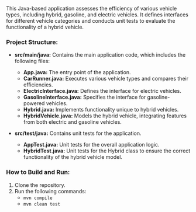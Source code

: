 This Java-based application assesses the efficiency of various vehicle types, including hybrid, gasoline, and electric vehicles. It defines interfaces for different vehicle categories and conducts unit tests to evaluate the functionality of a hybrid vehicle.

### Project Structure:

- **src/main/java:** Contains the main application code, which includes the following files:
  - **App.java:** The entry point of the application.
  - **CarRunner.java:** Executes various vehicle types and compares their efficiencies.
  - **ElectricInterface.java:** Defines the interface for electric vehicles.
  - **GasolineInterface.java:** Specifies the interface for gasoline-powered vehicles.
  - **Hybrid.java:** Implements functionality unique to hybrid vehicles.
  - **HybridVehicle.java:** Models the hybrid vehicle, integrating features from both electric and gasoline vehicles.
  
- **src/test/java:** Contains unit tests for the application.
  - **AppTest.java:** Unit tests for the overall application logic.
  - **HybridTest.java:** Unit tests for the Hybrid class to ensure the correct functionality of the hybrid vehicle model.

### How to Build and Run:

1. Clone the repository.
2. Run the following commands:
   - `mvn compile`
   - `mvn clean test`
